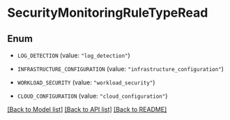 # SecurityMonitoringRuleTypeRead

## Enum

- `LOG_DETECTION` (value: `"log_detection"`)

- `INFRASTRUCTURE_CONFIGURATION` (value: `"infrastructure_configuration"`)

- `WORKLOAD_SECURITY` (value: `"workload_security"`)

- `CLOUD_CONFIGURATION` (value: `"cloud_configuration"`)

[[Back to Model list]](../README.md#documentation-for-models) [[Back to API list]](../README.md#documentation-for-api-endpoints) [[Back to README]](../README.md)
